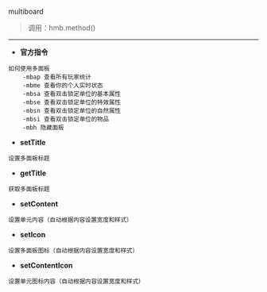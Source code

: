 multiboard

> 调用：hmb.method()

---

* **官方指令**
```
如何使用多面板
    -mbap 查看所有玩家统计
    -mbme 查看你的个人实时状态
    -mbsa 查看双击锁定单位的基本属性
    -mbse 查看双击锁定单位的特效属性
    -mbsn 查看双击锁定单位的自然属性
    -mbsi 查看双击锁定单位的物品
    -mbh 隐藏面板
```

* **setTitle**
```
设置多面板标题
```

* **getTitle**
```
获取多面板标题
```

* **setContent**
```
设置单元内容（自动根据内容设置宽度和样式）
```

* **setIcon**
```
设置多面板图标（自动根据内容设置宽度和样式）
```

* **setContentIcon**
```
设置单元图标内容（自动根据内容设置宽度和样式）
```
